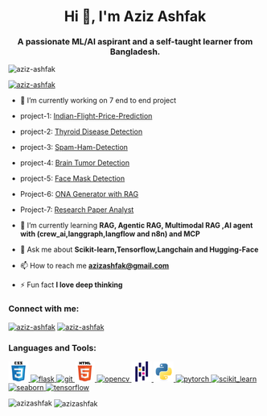 

<h1 align="center">Hi 👋, I'm Aziz Ashfak</h1>
<h3 align="center">A passionate ML/AI aspirant and a self-taught learner  from Bangladesh.</h3>

<p align="left"> <img src="https://komarev.com/ghpvc/?username=azizashfak&label=Profile%20views&color=0e75b6&style=flat" alt="aziz-ashfak" /> </p>

<p align="left"> <a href="https://github.com/ryo-ma/github-profile-trophy"><img src="https://github-profile-trophy.vercel.app/?username=aziz-ashfak" alt="aziz-ashfak" /></a> </p>

- 🔭 I’m currently working on 7 end to end project
-    project-1: [Indian-Flight-Price-Prediction](https://github.com/aziz-ashfak/Indian-Flight-Price-Prediction)
-    project-2: [Thyroid Disease Detection](https://github.com/aziz-ashfak/Thyroid-Disease-Prediction)
-    project-3: [Spam-Ham-Detection](https://github.com/aziz-ashfak/Spam-Ham-Detection)
-    project-4: [Brain Tumor Detection](https://github.com/aziz-ashfak/Brain-Tumor-Detection)
-    project-5: [Face Mask Detection](https://github.com/aziz-ashfak/Face-Mask-Detection)
-    Project-6: [ONA Generator with RAG](https://github.com/aziz-ashfak/QNARAG)
-    Project-7: [Research Paper Analyst](https://github.com/aziz-ashfak/ResearchPaperAnalyst)
  
- 🌱 I’m currently learning **RAG, Agentic RAG, Multimodal RAG ,AI agent with (crew_ai,langgraph,langflow and n8n) and MCP**

- 💬 Ask me about **Scikit-learn,Tensorflow,Langchain and Hugging-Face**

- 📫 How to reach me **azizashfak@gmail.com**

- ⚡ Fun fact **I love deep thinking**

<h3 align="left">Connect with me:</h3>
<p align="left">
<a href="https://www.linkedin.com/in/aziz-ashfak1/" target="blank"><img align="center" src="https://raw.githubusercontent.com/rahuldkjain/github-profile-readme-generator/master/src/images/icons/Social/linked-in-alt.svg" alt="aziz-ashfak" height="30" width="40" /></a>
<a href="https://www.kaggle.com/azizashfak" target="blank"><img align="center" src="https://raw.githubusercontent.com/rahuldkjain/github-profile-readme-generator/master/src/images/icons/Social/kaggle.svg" alt="aziz-ashfak" height="30" width="40" /></a>
</p>

<h3 align="left">Languages and Tools:</h3>
<p align="left"> <a href="https://www.w3schools.com/css/" target="_blank" rel="noreferrer"> <img src="https://raw.githubusercontent.com/devicons/devicon/master/icons/css3/css3-original-wordmark.svg" alt="css3" width="40" height="40"/> </a> <a href="https://flask.palletsprojects.com/" target="_blank" rel="noreferrer"> <img src="https://www.vectorlogo.zone/logos/pocoo_flask/pocoo_flask-icon.svg" alt="flask" width="40" height="40"/> </a> <a href="https://git-scm.com/" target="_blank" rel="noreferrer"> <img src="https://www.vectorlogo.zone/logos/git-scm/git-scm-icon.svg" alt="git" width="40" height="40"/> </a> <a href="https://www.w3.org/html/" target="_blank" rel="noreferrer"> <img src="https://raw.githubusercontent.com/devicons/devicon/master/icons/html5/html5-original-wordmark.svg" alt="html5" width="40" height="40"/> </a> <a href="https://opencv.org/" target="_blank" rel="noreferrer"> <img src="https://www.vectorlogo.zone/logos/opencv/opencv-icon.svg" alt="opencv" width="40" height="40"/> </a> <a href="https://pandas.pydata.org/" target="_blank" rel="noreferrer"> <img src="https://raw.githubusercontent.com/devicons/devicon/2ae2a900d2f041da66e950e4d48052658d850630/icons/pandas/pandas-original.svg" alt="pandas" width="40" height="40"/> </a> <a href="https://www.python.org" target="_blank" rel="noreferrer"> <img src="https://raw.githubusercontent.com/devicons/devicon/master/icons/python/python-original.svg" alt="python" width="40" height="40"/> </a> <a href="https://pytorch.org/" target="_blank" rel="noreferrer"> <img src="https://www.vectorlogo.zone/logos/pytorch/pytorch-icon.svg" alt="pytorch" width="40" height="40"/> </a> <a href="https://scikit-learn.org/" target="_blank" rel="noreferrer"> <img src="https://upload.wikimedia.org/wikipedia/commons/0/05/Scikit_learn_logo_small.svg" alt="scikit_learn" width="40" height="40"/> </a> <a href="https://seaborn.pydata.org/" target="_blank" rel="noreferrer"> <img src="https://seaborn.pydata.org/_images/logo-mark-lightbg.svg" alt="seaborn" width="40" height="40"/> </a> <a href="https://www.tensorflow.org" target="_blank" rel="noreferrer"> <img src="https://www.vectorlogo.zone/logos/tensorflow/tensorflow-icon.svg" alt="tensorflow" width="40" height="40"/> </a> </p>


<p><img align="left" src="https://github-readme-stats.vercel.app/api/top-langs?username=aziz-ashfak&show_icons=true&locale=en&layout=compact" alt="azizashfak" /></p>

<p>&nbsp;<img align="center" src="https://github-readme-stats.vercel.app/api?username=aziz-ashfak&show_icons=true&locale=en" alt="azizashfak" /></p>


